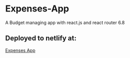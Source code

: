 # Expenses-App
A Budget managing app with react.js and react router 6.8

## Deployed to netlify at:
[Expenses App](https://tangerine-meringue-3096ae.netlify.app/)
